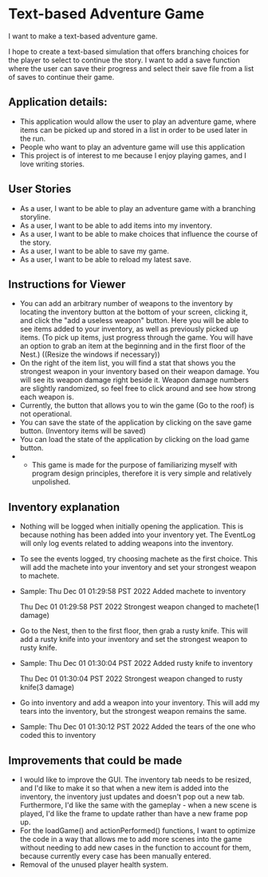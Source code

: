 # **Text-based Adventure Game**

I want to make a text-based adventure game.

I hope to create a text-based simulation that offers branching choices for the player to select to continue the story. I want to add a save function where the user can save their progress and select their save file from a list of saves to continue their game.
## Application details:

- This application would allow the user to play an adventure game, where items can be picked up and stored in a list in order to be used later in the run.
- People who want to play an adventure game will use this application
- This project is of interest to me because I enjoy playing games, and I love writing stories. 

## User Stories

- As a user, I want to be able to play an adventure game with a branching storyline.
- As a user, I want to be able to add items into my inventory.
- As a user, I want to be able to make choices that influence the course of the story.
- As a user, I want to be able to save my game.
- As a user, I want to be able to reload my latest save.

## Instructions for Viewer

- You can add an arbitrary number of weapons to the inventory by locating the inventory button at the bottom of your screen, clicking it, and click the "add a useless weapon" button. Here you will be able to see items added to your inventory, as well as previously picked up items. (To pick up items, just progress through the game. You will have an option to grab an item at the beginning and in the first floor of the Nest.) ((Resize the windows if necessary))
- On the right of the item list, you will find a stat that shows you the strongest weapon in your inventory based on their weapon damage. You will see its weapon damage right beside it. Weapon damage numbers are slightly randomized, so feel free to click around and see how strong each weapon is.
- Currently, the button that allows you to win the game (Go to the roof) is not operational.
- You can save the state of the application by clicking on the save game button. (Inventory items will be saved)
- You can load the state of the application by clicking on the load game button.
- - This game is made for the purpose of familiarizing myself with program design principles, therefore it is very simple and relatively unpolished.

## Inventory explanation

- Nothing will be logged when initially opening the application. This is because nothing has been added into your inventory yet. The EventLog will only log events related to adding weapons into the inventory.
- To see the events logged, try choosing machete as the first choice. This will add the machete into your inventory and set your strongest weapon to machete. 
- Sample:
  Thu Dec 01 01:29:58 PST 2022
  Added machete to inventory 

  Thu Dec 01 01:29:58 PST 2022 
  Strongest weapon changed to machete(1 damage) 
- Go to the Nest, then to the first floor, then grab a rusty knife. This will add a rusty knife into your inventory and set the strongest weapon to rusty knife.
- Sample:
  Thu Dec 01 01:30:04 PST 2022
  Added rusty knife to inventory

  Thu Dec 01 01:30:04 PST 2022
  Strongest weapon changed to rusty knife(3 damage)
- Go into inventory and add a weapon into your inventory. This will add my tears into the inventory, but the strongest weapon remains the same.
- Sample:
  Thu Dec 01 01:30:12 PST 2022
  Added the tears of the one who coded this to inventory

## Improvements that could be made
- I would like to improve the GUI. The inventory tab needs to be resized, and I'd like to make it so that when a new item is added into the inventory, the inventory just updates and doesn't pop out a new tab. Furthermore, I'd like the same with the gameplay - when a new scene is played, I'd like the frame to update rather than have a new frame pop up.
- For the loadGame() and actionPerformed() functions, I want to optimize the code in a way that allows me to add more scenes into the game without needing to add new cases in the function to account for them, because currently every case has been manually entered.
- Removal of the unused player health system.

 
